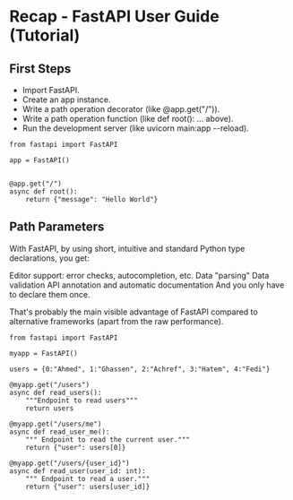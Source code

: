 # Recap - FastAPI User Guide (Tutorial)

## First Steps

- Import FastAPI.
- Create an app instance.
- Write a path operation decorator (like @app.get("/")).
- Write a path operation function (like def root(): ... above).
- Run the development server (like uvicorn main:app --reload).

```
from fastapi import FastAPI

app = FastAPI()


@app.get("/")
async def root():
    return {"message": "Hello World"}
```

## Path Parameters

With FastAPI, by using short, intuitive and standard Python type declarations, you get:

Editor support: error checks, autocompletion, etc.
Data "parsing"
Data validation
API annotation and automatic documentation
And you only have to declare them once.

That's probably the main visible advantage of FastAPI compared to alternative frameworks (apart from the raw performance).
```
from fastapi import FastAPI

myapp = FastAPI()

users = {0:"Ahmed", 1:"Ghassen", 2:"Achref", 3:"Hatem", 4:"Fedi"}

@myapp.get("/users")
async def read_users():
    """Endpoint to read users"""
    return users

@myapp.get("/users/me")
async def read_user_me():
    """ Endpoint to read the current user."""
    return {"user": users[0]}

@myapp.get("/users/{user_id}")
async def read_user(user_id: int):
    """ Endpoint to read a user."""
    return {"user": users[user_id]}
```